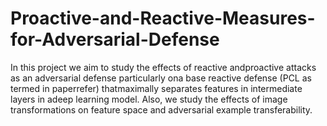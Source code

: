 # Proactive-and-Reactive-Measures-for-Adversarial-Defense

In this project we aim to study the effects of reactive andproactive attacks as an adversarial defense particularly ona base reactive defense (PCL as termed in paperrefer) thatmaximally  separates  features  in  intermediate  layers  in  adeep learning model.   Also,  we study the effects of image transformations on feature space and adversarial example transferability.
